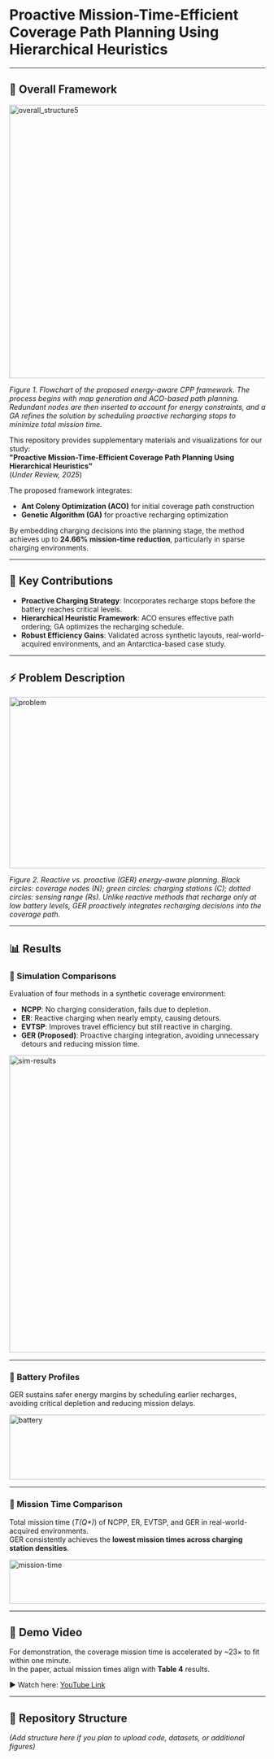 # **Proactive Mission-Time-Efficient Coverage Path Planning Using Hierarchical Heuristics**

---

## 🔎 Overall Framework
<img width="2916" height="538" alt="overall_structure5" src="https://github.com/user-attachments/assets/bc1bfbcf-906d-4f15-9132-9cfb7c87f10c" />

*Figure 1. Flowchart of the proposed energy-aware CPP framework. The process begins with map generation and ACO-based path planning. Redundant nodes are then inserted to account for energy constraints, and a GA refines the solution by scheduling proactive recharging stops to minimize total mission time.*

This repository provides supplementary materials and visualizations for our study:  
**"Proactive Mission-Time-Efficient Coverage Path Planning Using Hierarchical Heuristics"**  
(*Under Review, 2025*)  

The proposed framework integrates:  
- **Ant Colony Optimization (ACO)** for initial coverage path construction  
- **Genetic Algorithm (GA)** for proactive recharging optimization  

By embedding charging decisions into the planning stage, the method achieves up to **24.66% mission-time reduction**, particularly in sparse charging environments.

---

## 🚀 Key Contributions
- **Proactive Charging Strategy**: Incorporates recharge stops before the battery reaches critical levels.  
- **Hierarchical Heuristic Framework**: ACO ensures effective path ordering; GA optimizes the recharging schedule.  
- **Robust Efficiency Gains**: Validated across synthetic layouts, real-world-acquired environments, and an Antarctica-based case study.  

---

## ⚡ Problem Description
<img width="1054" height="337" alt="problem" src="https://github.com/user-attachments/assets/7f0227bc-1641-4ade-90a8-f736a925bfa5" />

*Figure 2. Reactive vs. proactive (GER) energy-aware planning. Black circles: coverage nodes (N); green circles: charging stations (C); dotted circles: sensing range (Rs). Unlike reactive methods that recharge only at low battery levels, GER proactively integrates recharging decisions into the coverage path.*

---

## 📊 Results

### 🔹 Simulation Comparisons
Evaluation of four methods in a synthetic coverage environment:  
- **NCPP**: No charging consideration, fails due to depletion.  
- **ER**: Reactive charging when nearly empty, causing detours.  
- **EVTSP**: Improves travel efficiency but still reactive in charging.  
- **GER (Proposed)**: Proactive charging integration, avoiding unnecessary detours and reducing mission time.  

<img width="514" height="585" alt="sim-results" src="https://github.com/user-attachments/assets/3115ab32-519d-425c-b4df-687d1833ae6b" />

---

### 🔹 Battery Profiles
GER sustains safer energy margins by scheduling earlier recharges, avoiding critical depletion and reducing mission delays.  

<img width="525" height="128" alt="battery" src="https://github.com/user-attachments/assets/b567a4d0-4898-487c-9d1f-f5ae162ac519" />

---

### 🔹 Mission Time Comparison
Total mission time (*T(Q\*)*) of NCPP, ER, EVTSP, and GER in real-world-acquired environments.  
GER consistently achieves the **lowest mission times across charging station densities**.  

<img width="537" height="87" alt="mission-time" src="https://github.com/user-attachments/assets/3a9992ea-5cdc-4abe-b494-92213fbb9e5d" />

---

## 🎥 Demo Video
For demonstration, the coverage mission time is accelerated by ~23× to fit within one minute.  
In the paper, actual mission times align with **Table 4** results.  

▶ Watch here: [YouTube Link](https://youtu.be/FFeNO_RdM2w)

---

## 📂 Repository Structure
*(Add structure here if you plan to upload code, datasets, or additional figures)*  
